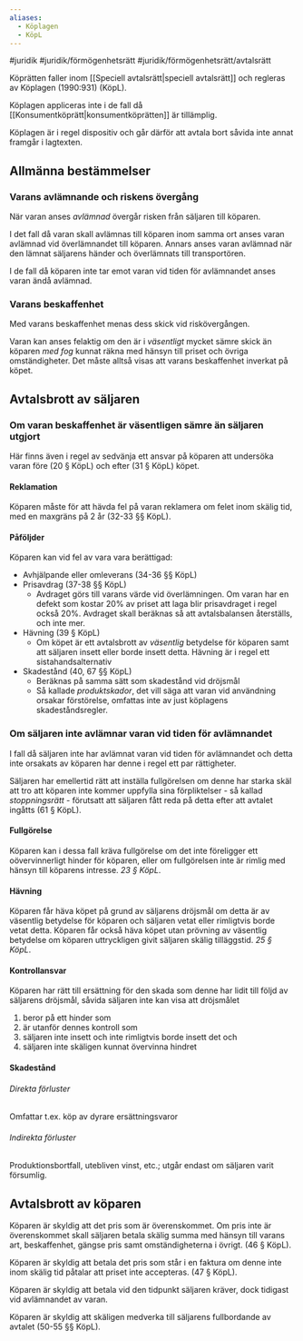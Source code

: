 ```yaml
---
aliases:
  - Köplagen
  - KöpL
---
```

#juridik #juridik/förmögenhetsrätt #juridik/förmögenhetsrätt/avtalsrätt 

Köprätten faller inom [[Speciell avtalsrätt|speciell avtalsrätt]] och regleras av Köplagen (1990:931) (KöpL).

Köplagen appliceras inte i de fall då [[Konsumentköprätt|konsumentköprätten]] är tillämplig.

Köplagen är i regel dispositiv och går därför att avtala bort såvida inte annat framgår i lagtexten.
## Allmänna bestämmelser
### Varans avlämnande och riskens övergång
När varan anses *avlämnad* övergår risken från säljaren till köparen.

I det fall då varan skall avlämnas till köparen inom samma ort anses varan avlämnad vid överlämnandet till köparen. Annars anses varan avlämnad när den lämnat säljarens händer och överlämnats till transportören.

I de fall då köparen inte tar emot varan vid tiden för avlämnandet anses varan ändå avlämnad.
### Varans beskaffenhet
Med varans beskaffenhet menas dess skick vid riskövergången.

Varan kan anses felaktig om den är i *väsentligt* mycket sämre skick än köparen *med fog* kunnat räkna med hänsyn till priset och övriga omständigheter. Det måste alltså visas att varans beskaffenhet inverkat på köpet.
## Avtalsbrott av säljaren
### Om varan beskaffenhet är väsentligen sämre än säljaren utgjort
Här finns även i regel av sedvänja ett ansvar på köparen att undersöka varan före (20 § KöpL) och efter (31 § KöpL) köpet.
#### Reklamation
Köparen måste för att hävda fel på varan reklamera om felet inom skälig tid, med en maxgräns på 2 år (32-33 §§ KöpL).
#### Påföljder
Köparen kan vid fel av vara vara berättigad:
- Avhjälpande eller omleverans (34-36 §§ KöpL)
- Prisavdrag (37-38 §§ KöpL)
	- Avdraget görs till varans värde vid överlämningen. Om varan har en defekt som kostar 20% av priset att laga blir prisavdraget i regel också 20%. Avdraget skall beräknas så att avtalsbalansen återställs, och inte mer.
- Hävning (39 § KöpL)
	- Om köpet är ett avtalsbrott av *väsentlig* betydelse för köparen samt att säljaren insett eller borde insett detta. Hävning är i regel ett sistahandsalternativ
- Skadestånd (40, 67 §§ KöpL)
	- Beräknas på samma sätt som skadestånd vid dröjsmål
	- Så kallade *produktskador*, det vill säga att varan vid användning orsakar förstörelse, omfattas inte av just köplagens skadeståndsregler.
### Om säljaren inte avlämnar varan vid tiden för avlämnandet
I fall då säljaren inte har avlämnat varan vid tiden för avlämnandet och detta inte orsakats av köparen har denne i regel ett par rättigheter.

Säljaren har emellertid rätt att inställa fullgörelsen om denne har starka skäl att tro att köparen inte kommer uppfylla sina förpliktelser - så kallad *stoppningsrätt* - förutsatt att säljaren fått reda på detta efter att avtalet ingåtts (61 § KöpL).
#### Fullgörelse
Köparen kan i dessa fall kräva fullgörelse om det inte föreligger ett oövervinnerligt hinder för köparen, eller om fullgörelsen inte är rimlig med hänsyn till köparens intresse. *23 § KöpL*.
#### Hävning
Köparen får häva köpet på grund av säljarens dröjsmål om detta är av väsentlig betydelse för köparen och säljaren vetat eller rimligtvis borde vetat detta. Köparen får också häva köpet utan prövning av väsentlig betydelse om köparen uttryckligen givit säljaren skälig tilläggstid. *25 § KöpL*.
#### Kontrollansvar
Köparen har rätt till ersättning för den skada som denne har lidit till följd av säljarens dröjsmål, såvida säljaren inte kan visa att dröjsmålet
1. beror på ett hinder som
2. är utanför dennes kontroll som
3. säljaren inte insett och inte rimligtvis borde insett det och
4. säljaren inte skäligen kunnat övervinna hindret
#### Skadestånd
###### Direkta förluster
Omfattar t.ex. köp av dyrare ersättningsvaror
###### Indirekta förluster
Produktionsbortfall, utebliven vinst, etc.; utgår endast om säljaren varit försumlig.
## Avtalsbrott av köparen
Köparen är skyldig att det pris som är överenskommet. Om pris inte är överenskommet skall säljaren betala skälig summa med hänsyn till varans art, beskaffenhet, gängse pris samt omständigheterna i övrigt. (46 § KöpL).

Köparen är skyldig att betala det pris som står i en faktura om denne inte inom skälig tid påtalar att priset inte accepteras. (47 § KöpL).

Köparen är skyldig att betala vid den tidpunkt säljaren kräver, dock tidigast vid avlämnandet av varan.

Köparen är skyldig att skäligen medverka till säljarens fullbordande av avtalet (50-55 §§ KöpL).